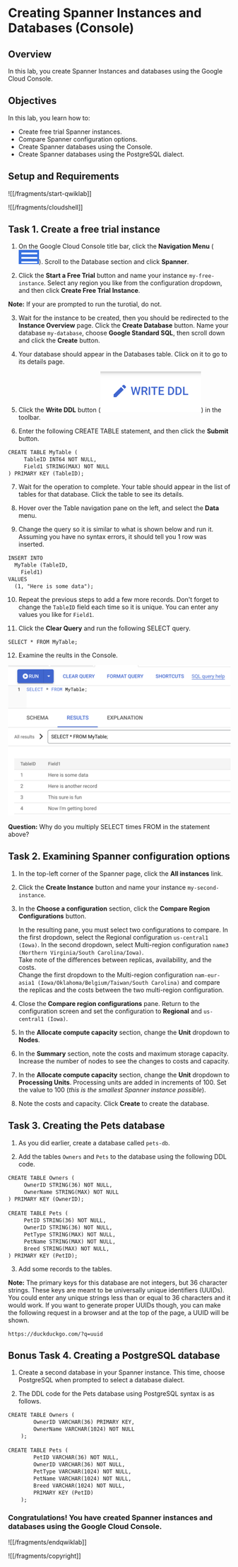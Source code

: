 # Creating Spanner Instances and Databases (Console)

## Overview

In this lab, you create Spanner Instances and databases using the Google Cloud Console.

## Objectives

In this lab, you learn how to:
* Create free trial Spanner instances. 
* Compare Spanner configuration options.
* Create Spanner databases using the Console. 
* Create Spanner databases using the PostgreSQL dialect.


## Setup and Requirements

![[/fragments/start-qwiklab]]


![[/fragments/cloudshell]]



## Task 1. Create a free trial instance


1. On the Google Cloud Console title bar, click the __Navigation Menu__ (![nav menu icon](img/nav-menu.png)). Scroll to the Database section and click __Spanner__.

2. Click the __Start a Free Trial__ button and name your instance `my-free-instance`. Select any region you like from the configuration dropdown, and then click __Create Free Trial Instance__.

__Note:__ If your are prompted to run the turotial, do not. 


3. Wait for the instance to be created, then you should be redirected to the __Instance Overview__ page. Click the __Create Database__ button. Name your database `my-database`, choose __Google Standard SQL__, then scroll down and click the __Create__ button. 

4. Your database should appear in the Databases table. Click on it to go to its details page. 

5. Click the __Write DDL__ button (![write ddl icon](img/write-ddl.png)) in the toolbar. 

6. Enter the following CREATE TABLE statement, and then click the __Submit__ button. 

```
CREATE TABLE MyTable (
     TableID INT64 NOT NULL, 
     Field1 STRING(MAX) NOT NULL
) PRIMARY KEY (TableID);
```

7. Wait for the operation to complete. Your table should appear in the list of tables for that database. Click the table to see its details. 

8. Hover over the Table navigation pane on the left, and select the __Data__ menu. 

9. Change the query so it is similar to what is shown below and run it. Assuming you have no syntax errors, it should tell you 1 row was inserted. 

```
INSERT INTO
  MyTable (TableID,
    Field1)
VALUES
  (1, "Here is some data");
```

10. Repeat the previous steps to add a few more records. Don't forget to change the `TableID` field each time so it is unique. You can enter any values you like for `Field1`. 

11. Click the __Clear Query__ and run the following SELECT query. 

```
SELECT * FROM MyTable;
```

12. Examine the reults in the Console. 

![Query Results](img/query-results.png)

__Question:__ Why do you multiply SELECT times FROM in the statement above?


## Task 2. Examining Spanner configuration options

1. In the top-left corner of the Spanner page, click the __All instances__ link. 

2. Click the __Create Instance__ button and name your instance `my-second-instance`. 

3. In the __Choose a configuration__ section, click the __Compare Region Configurations__ button. <div> In the resulting pane, you must select two configurations to compare. In the first dropdown, select the Regional configuration `us-central1 (Iowa)`. In the second dropdown, select Multi-region configuration `name3 (Northern Virginia/South Carolina/Iowa)`. </div><div>Take note of the differences between replicas, availability, and the costs. </div><div>Change the first dropdown to the Multi-region configuration `nam-eur-asia1 (Iowa/Oklahoma/Belgium/Taiwan/South Carolina)` and compare the replicas and the costs between the two multi-region configuration. </div>

4. Close the __Compare region configurations__ pane. Return to the configuration screen and set the configuration to __Regional__ and `us-central1 (Iowa)`.

5. In the __Allocate compute capacity__ section, change the __Unit__ dropdown to __Nodes__. 

6. In the __Summary__ section, note the costs and maximum storage capacity. Increase the number of nodes to see the changes to costs and capacity. 

7. In the __Allocate compute capacity__ section, change the __Unit__ dropdown to __Processing Units__. Processing units are added in increments of 100. Set the value to 100 (*this is the smallest Spanner instance possible*).

8. Note the costs and capacity. Click __Create__ to create the database. 


## Task 3. Creating the Pets database

1. As you did earlier, create a database called `pets-db`.

2. Add the tables `Owners` and `Pets` to the database using the following DDL code. 

```
CREATE TABLE Owners (
     OwnerID STRING(36) NOT NULL, 
     OwnerName STRING(MAX) NOT NULL
) PRIMARY KEY (OwnerID);

CREATE TABLE Pets (
     PetID STRING(36) NOT NULL, 
     OwnerID STRING(36) NOT NULL, 
     PetType STRING(MAX) NOT NULL,
     PetName STRING(MAX) NOT NULL,
     Breed STRING(MAX) NOT NULL,
) PRIMARY KEY (PetID);
```

3. Add some records to the tables. 

__Note:__ The primary keys for this database are not integers, but 36 character strings. These keys are meant to be universally unique identifiers (UUIDs). You could enter any unique strings less than or equal to 36 characters and it would work. If you want to generate proper UUIDs though, you can make the following request in a browser and at the top of the page, a UUID will be shown. 

```
https://duckduckgo.com/?q=uuid
```


## Bonus Task 4. Creating a PostgreSQL database

1. Create a second database in your Spanner instance. This time, choose PostgreSQL when prompted to select a database dialect. 

2. The DDL code for the Pets database using PostgreSQL syntax is as follows. 

```
CREATE TABLE Owners (
        OwnerID VARCHAR(36) PRIMARY KEY,
        OwnerName VARCHAR(1024) NOT NULL
    );

CREATE TABLE Pets (
        PetID VARCHAR(36) NOT NULL, 
        OwnerID VARCHAR(36) NOT NULL, 
        PetType VARCHAR(1024) NOT NULL,
        PetName VARCHAR(1024) NOT NULL,
        Breed VARCHAR(1024) NOT NULL,
        PRIMARY KEY (PetID)
    );
```

### **Congratulations!** You have created Spanner instances and databases using the Google Cloud Console.


![[/fragments/endqwiklab]]

![[/fragments/copyright]]

